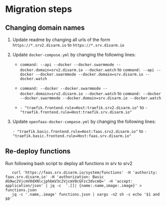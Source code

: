 # Migration steps

## Changing domain names

1. Update readme by changing all urls of the form `https://*.srv2.disarm.io` to `https://*.srv.disarm.io`

2. Update `docker-compose.yml` by changing the following lines:

    - `command: --api --docker --docker.swarmmode --docker.domain=srv2.disarm.io --docker.watch` to
    `command: --api --docker --docker.swarmmode --docker.domain=srv.disarm.io --docker.watch`

    - `command: --docker --docker.swarmmode --docker.domain=srv2.disarm.io --docker.watch` to
    `command: --docker --docker.swarmmode --docker.domain=srv.disarm.io --docker.watch`
    - `- "traefik.frontend.rule=Host:traefik.srv2.disarm.io"` to `- "traefik.frontend.rule=Host:traefik.srv.disarm.io"`

3. Update `openfaas-docker-compose.yml` by changing the following lines:

   `- "traefik.basic.frontend.rule=Host:faas.srv2.disarm.io"` to `- "traefik.basic.frontend.rule=Host:faas.srv.disarm.io"`

## Re-deploy functions

Run following bash script to deploy all functions in srv to srv2

```
   curl 'https://faas.srv.disarm.io/system/functions' -H 'authority: faas.srv.disarm.io' -H 'authorization: Basic dG9wc2VjcmV0dXNlcjphbmV3c2VjcmV0cGFzc3dvcmQ=' -H 'accept: application/json' | jq -c  '.[]| {name:.name,image:.image}' > functions.json
   jq -c '.name,.image' functions.json | xargs -n2 sh -c echo '$1 and $0'
```